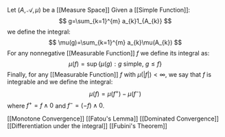 Let $(A,\mathcal{A},\mu)$ be a [[Measure Space]]
Given a [[Simple Function]]:
$$
g=\sum_{k=1}^{m} a_{k}1_{A_{k}}
$$
we define the integral:
$$
\mu(g)=\sum_{k=1}^{m} a_{k}\mu(A_{k})
$$
For any nonnegative [[Measurable Function]] $f$ 
we define its integral as:
$$
\mu(f)=\sup \{ \mu(g):g \text{ simple, } g\leq f \}
$$
Finally, for any [[Measurable Function]] $f$ with $\mu(|f|)<\infty$,
we say that $f$ is integrable and we define the integral:
$$
\mu(f)=\mu(f^+)-\mu(f^-)
$$
where $f^+=f\land 0$ and $f^-=(-f)\land0$.

[[Monotone Convergence]]
[[Fatou's Lemma]]
[[Dominated Convergence]]
[[Differentiation under the integral]]
[[Fubini's Theorem]]